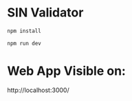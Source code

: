 # SIN Validator

```bash
npm install

npm run dev
```

# Web App Visible on:

http://localhost:3000/

